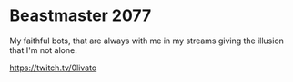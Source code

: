 # Beastmaster 2077

My faithful bots, that are always with me in my streams giving the illusion that I'm not alone.

https://twitch.tv/0livato
